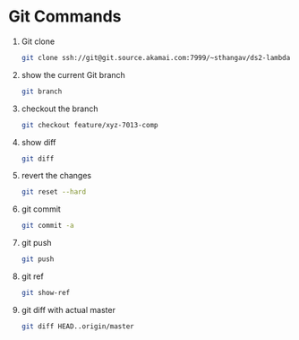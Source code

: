 # Git Commands
  1) Git clone 
      ```sh	
      git clone ssh://git@git.source.akamai.com:7999/~sthangav/ds2-lambda.git
      ```
  2) show the current Git branch 
      ```sh
      git branch 
      ```
  3) checkout the branch 
      ```sh 
      git checkout feature/xyz-7013-comp
      ```
  4) show diff 
       ```sh
       git diff
       ```
  5) revert the changes
       ```sh 
       git reset --hard 
       ```
  6) git commit 
        ```sh 
        git commit -a 
        ```
  7) git push 
       ```sh
       git push
       ```
  8) git ref
      ```sh
      git show-ref 
      ```
  9) git diff with actual master 
      ```sh
      git diff HEAD..origin/master
      ```
           
   
